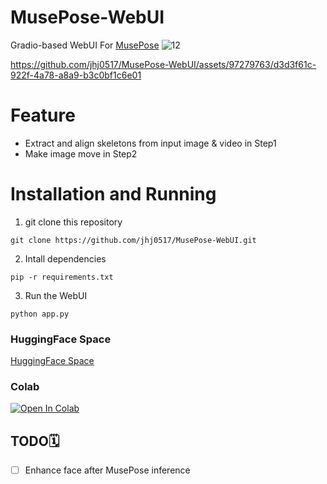 # MusePose-WebUI
Gradio-based WebUI For [MusePose](https://github.com/TMElyralab/MusePose)
![12](https://github.com/jhj0517/MusePose-WebUI/assets/97279763/6ee9b078-14dc-4855-b717-6d0fb30047ef)

https://github.com/jhj0517/MusePose-WebUI/assets/97279763/d3d3f61c-922f-4a78-a8a9-b3c0bf1c6e01

# Feature
- Extract and align skeletons from input image & video in Step1 
- Make image move in Step2 

# Installation and Running
1. git clone this repository
 ```
 git clone https://github.com/jhj0517/MusePose-WebUI.git
 ```
2. Intall dependencies
```
pip -r requirements.txt
```
3. Run the WebUI
```
python app.py
```

### HuggingFace Space
[HuggingFace Space](https://huggingface.co/spaces/jhj0517/musepose)

### Colab
[![Open In Colab](https://colab.research.google.com/assets/colab-badge.svg)](https://colab.research.google.com/github/jhj0517/MusePose-WebUI/blob/main/notebook/musepose_webui.ipynb)

## TODO🗓
- [ ] Enhance face after MusePose inference

